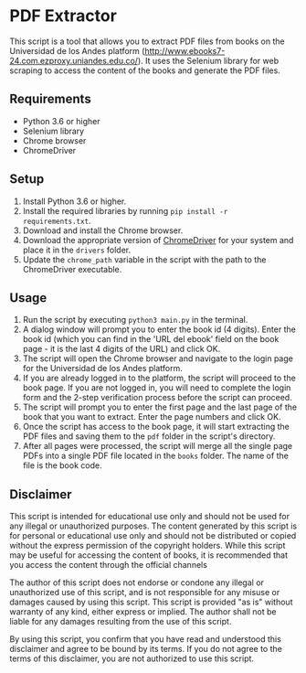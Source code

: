 # PDF Extractor

This script is a tool that allows you to extract PDF files from books on the Universidad de los Andes platform (http://www.ebooks7-24.com.ezproxy.uniandes.edu.co/). It uses the Selenium library for web scraping to access the content of the books and generate the PDF files.


## Requirements

- Python 3.6 or higher
- Selenium library
- Chrome browser
- ChromeDriver

## Setup

1. Install Python 3.6 or higher.
2. Install the required libraries by running `pip install -r requirements.txt`.
3. Download and install the Chrome browser.
4. Download the appropriate version of [ChromeDriver](https://chromedriver.chromium.org/downloads) for your system and place it in the `drivers` folder.
5. Update the `chrome_path` variable in the script with the path to the ChromeDriver executable.

## Usage

1. Run the script by executing `python3 main.py` in the terminal.
2. A dialog window will prompt you to enter the book id (4 digits). Enter the book id (which you can find in the 'URL del ebook' field on the book page - it is the last 4 digits of the URL) and click OK.
3. The script will open the Chrome browser and navigate to the login page for the Universidad de los Andes platform.
4. If you are already logged in to the platform, the script will proceed to the book page. If you are not logged in, you will need to complete the login form and the 2-step verification process before the script can proceed.
5. The script will prompt you to enter the first page and the last page of the book that you want to extract. Enter the page numbers and click OK.
6. Once the script has access to the book page, it will start extracting the PDF files and saving them to the `pdf` folder in the script's directory.
7. After all pages were processed, the script will merge all the single page PDFs into a single PDF file located in the `books` folder. The name of the file is the book code.


## Disclaimer

This script is intended for educational use only and should not be used for any illegal or unauthorized purposes. The content generated by this script is for personal or educational use only and should not be distributed or copied without the express permission of the copyright holders. While this script may be useful for accessing the content of books, it is recommended that you access the content through the official channels

The author of this script does not endorse or condone any illegal or unauthorized use of this script, and is not responsible for any misuse or damages caused by using this script. This script is provided "as is" without warranty of any kind, either express or implied. The author shall not be liable for any damages resulting from the use of this script.

By using this script, you confirm that you have read and understood this disclaimer and agree to be bound by its terms. If you do not agree to the terms of this disclaimer, you are not authorized to use this script.
